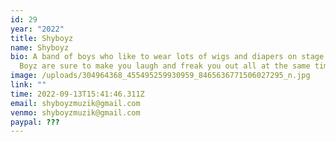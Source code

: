 ```yaml
---
id: 29
year: "2022"
title: Shyboyz
name: Shyboyz
bio: A band of boys who like to wear lots of wigs and diapers on stage - Shy
  Boyz are sure to make you laugh and freak you out all at the same time!
image: /uploads/304964368_455495259930959_8465636771506027295_n.jpg
link: ""
time: 2022-09-13T15:41:46.311Z
email: shyboyzmuzik@gmail.com
venmo: shyboyzmuzik@gmail.com
paypal: ???
---
```


